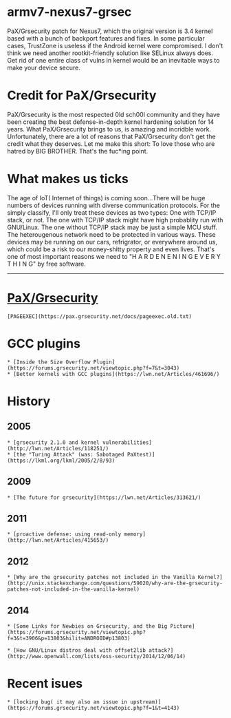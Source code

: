 # armv7-nexus7-grsec

PaX/Grsecurity patch for Nexus7, which the original version is 3.4
kernel based with a bunch of backport features and fixes. In some
particular cases, TrustZone is useless if the Android kernel were
compromised. I don't think we need another rootkit-friendly solution
like SELinux always does. Get rid of one entire class of vulns in
kernel would be an inevitable ways to make your device secure.


# Credit for PaX/Grsecurity

PaX/Grsecurity is the most respected 0ld sch00l community and they
have been creating the best defense-in-depth kernel hardening solution
for 14 years. What PaX/Grsecurity brings to us, is amazing and
incridble work. Unfortunately, there are a lot of reasons that
PaX/Grsecurity don't get the credit what they deserves. Let me make
this short: To love those who are hatred by BIG BROTHER. That's the 
fuc*ing point.


# What makes us ticks

The age of IoT( Internet of things) is coming soon...There will be
huge numbers of devices running with diverse communication
protocols. For the simply classify, I'll only treat these devices as
two types: One with TCP/IP stack, or not. The one with TCP/IP stack
might have high probablity run with GNU/Linux. The one without TCP/IP
stack may be just a simple MCU stuff. The heterougenous network need
to be protected in various ways. These devices may be running on our
cars, refrigrator, or everywhere around us, which could be a risk to
our money-shitty property and even lives. That's one of most important
reasons we need to "H A R D E N E N I N G   E V E R Y T H I N G" by free
software.


----------------------------------------------------------------------

# [PaX/Grsecurity](https://grsecurity.net/)
	[PAGEEXEC](https://pax.grsecurity.net/docs/pageexec.old.txt)

# GCC plugins
	* [Inside the Size Overflow Plugin](https://forums.grsecurity.net/viewtopic.php?f=7&t=3043)
	* [Better kernels with GCC plugins](https://lwn.net/Articles/461696/)

# History
## 2005
	* [grsecurity 2.1.0 and kernel vulnerabilities](http://lwn.net/Articles/118251/)
	* [the "Turing Attack" (was: Sabotaged PaXtest)](https://lkml.org/lkml/2005/2/8/93)

## 2009
	* [The future for grsecurity](https://lwn.net/Articles/313621/)

## 2011
	* [proactive defense: using read-only memory](http://lwn.net/Articles/415653/)

## 2012
	* [Why are the grsecurity patches not included in the Vanilla Kernel?](http://unix.stackexchange.com/questions/59020/why-are-the-grsecurity-patches-not-included-in-the-vanilla-kernel)

## 2014
	* [Some Links for Newbies on Grsecurity, and the Big Picture](https://forums.grsecurity.net/viewtopic.php?f=3&t=3906&p=13803&hilit=ANDROID#p13803)

	* [How GNU/Linux distros deal with offset2lib attack?](http://www.openwall.com/lists/oss-security/2014/12/06/14)

# Recent isues
	* [locking bug( it may also an issue in upstream)](https://forums.grsecurity.net/viewtopic.php?f=1&t=4143)
